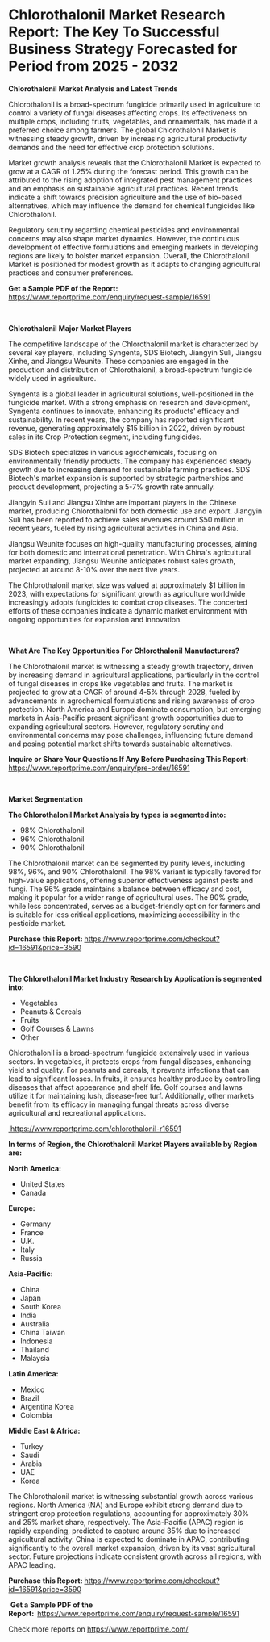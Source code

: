 <p><h1>Chlorothalonil Market Research Report: The Key To Successful Business Strategy Forecasted for Period from 2025 - 2032</h1></p><p><strong>Chlorothalonil Market Analysis and Latest Trends</strong></p>
<p><p>Chlorothalonil is a broad-spectrum fungicide primarily used in agriculture to control a variety of fungal diseases affecting crops. Its effectiveness on multiple crops, including fruits, vegetables, and ornamentals, has made it a preferred choice among farmers. The global Chlorothalonil Market is witnessing steady growth, driven by increasing agricultural productivity demands and the need for effective crop protection solutions.</p><p>Market growth analysis reveals that the Chlorothalonil Market is expected to grow at a CAGR of 1.25% during the forecast period. This growth can be attributed to the rising adoption of integrated pest management practices and an emphasis on sustainable agricultural practices. Recent trends indicate a shift towards precision agriculture and the use of bio-based alternatives, which may influence the demand for chemical fungicides like Chlorothalonil.</p><p>Regulatory scrutiny regarding chemical pesticides and environmental concerns may also shape market dynamics. However, the continuous development of effective formulations and emerging markets in developing regions are likely to bolster market expansion. Overall, the Chlorothalonil Market is positioned for modest growth as it adapts to changing agricultural practices and consumer preferences.</p></p>
<p><strong>Get a Sample PDF of the Report:&nbsp;</strong> <a href="https://www.reportprime.com/enquiry/request-sample/16591?utm_campaign=2207&utm_medium=2&utm_source=Github&utm_content=ia&utm_term=18032025&utm_id=chlorothalonil">https://www.reportprime.com/enquiry/request-sample/16591</a></p>
<p>&nbsp;</p>
<p><strong>Chlorothalonil Major Market Players</strong></p>
<p><p>The competitive landscape of the Chlorothalonil market is characterized by several key players, including Syngenta, SDS Biotech, Jiangyin Suli, Jiangsu Xinhe, and Jiangsu Weunite. These companies are engaged in the production and distribution of Chlorothalonil, a broad-spectrum fungicide widely used in agriculture.</p><p>Syngenta is a global leader in agricultural solutions, well-positioned in the fungicide market. With a strong emphasis on research and development, Syngenta continues to innovate, enhancing its products' efficacy and sustainability. In recent years, the company has reported significant revenue, generating approximately $15 billion in 2022, driven by robust sales in its Crop Protection segment, including fungicides.</p><p>SDS Biotech specializes in various agrochemicals, focusing on environmentally friendly products. The company has experienced steady growth due to increasing demand for sustainable farming practices. SDS Biotech's market expansion is supported by strategic partnerships and product development, projecting a 5-7% growth rate annually.</p><p>Jiangyin Suli and Jiangsu Xinhe are important players in the Chinese market, producing Chlorothalonil for both domestic use and export. Jiangyin Suli has been reported to achieve sales revenues around $50 million in recent years, fueled by rising agricultural activities in China and Asia.</p><p>Jiangsu Weunite focuses on high-quality manufacturing processes, aiming for both domestic and international penetration. With China's agricultural market expanding, Jiangsu Weunite anticipates robust sales growth, projected at around 8-10% over the next five years.</p><p>The Chlorothalonil market size was valued at approximately $1 billion in 2023, with expectations for significant growth as agriculture worldwide increasingly adopts fungicides to combat crop diseases. The concerted efforts of these companies indicate a dynamic market environment with ongoing opportunities for expansion and innovation.</p></p>
<p>&nbsp;</p>
<p><strong>What Are The Key Opportunities For Chlorothalonil Manufacturers?</strong></p>
<p><p>The Chlorothalonil market is witnessing a steady growth trajectory, driven by increasing demand in agricultural applications, particularly in the control of fungal diseases in crops like vegetables and fruits. The market is projected to grow at a CAGR of around 4-5% through 2028, fueled by advancements in agrochemical formulations and rising awareness of crop protection. North America and Europe dominate consumption, but emerging markets in Asia-Pacific present significant growth opportunities due to expanding agricultural sectors. However, regulatory scrutiny and environmental concerns may pose challenges, influencing future demand and posing potential market shifts towards sustainable alternatives.</p></p>
<p><strong>Inquire or Share Your Questions If Any Before Purchasing This Report:</strong> <a href="https://www.reportprime.com/enquiry/pre-order/16591?utm_campaign=2207&utm_medium=2&utm_source=Github&utm_content=ia&utm_term=18032025&utm_id=chlorothalonil">https://www.reportprime.com/enquiry/pre-order/16591</a></p>
<p>&nbsp;</p>
<p><strong>Market Segmentation</strong></p>
<p><strong>The Chlorothalonil Market Analysis by types is segmented into:</strong></p>
<p><ul><li>98% Chlorothalonil</li><li>96% Chlorothalonil</li><li>90% Chlorothalonil</li></ul></p>
<p><p>The Chlorothalonil market can be segmented by purity levels, including 98%, 96%, and 90% Chlorothalonil. The 98% variant is typically favored for high-value applications, offering superior effectiveness against pests and fungi. The 96% grade maintains a balance between efficacy and cost, making it popular for a wider range of agricultural uses. The 90% grade, while less concentrated, serves as a budget-friendly option for farmers and is suitable for less critical applications, maximizing accessibility in the pesticide market.</p></p>
<p><strong>Purchase this Report:&nbsp;</strong><a href="https://www.reportprime.com/checkout?id=16591&price=3590&utm_campaign=2207&utm_medium=2&utm_source=Github&utm_content=ia&utm_term=18032025&utm_id=chlorothalonil">https://www.reportprime.com/checkout?id=16591&price=3590</a></p>
<p>&nbsp;</p>
<p><strong>The Chlorothalonil Market Industry Research by Application is segmented into:</strong></p>
<p><ul><li>Vegetables</li><li>Peanuts & Cereals</li><li>Fruits</li><li>Golf Courses & Lawns</li><li>Other</li></ul></p>
<p><p>Chlorothalonil is a broad-spectrum fungicide extensively used in various sectors. In vegetables, it protects crops from fungal diseases, enhancing yield and quality. For peanuts and cereals, it prevents infections that can lead to significant losses. In fruits, it ensures healthy produce by controlling diseases that affect appearance and shelf life. Golf courses and lawns utilize it for maintaining lush, disease-free turf. Additionally, other markets benefit from its efficacy in managing fungal threats across diverse agricultural and recreational applications.</p></p>
<p><a href="https://www.reportprime.com/chlorothalonil-r16591?utm_campaign=2207&utm_medium=2&utm_source=Github&utm_content=ia&utm_term=18032025&utm_id=chlorothalonil">&nbsp;https://www.reportprime.com/chlorothalonil-r16591</a></p>
<p><strong>In terms of Region, the Chlorothalonil Market Players available by Region are:</strong></p>
<p>
    <p> <strong> North America: </strong>
        <ul>
            <li>United States</li>
            <li>Canada</li>
        </ul>
        </p> 
    <p> <strong> Europe: </strong>
        <ul>
            <li>Germany</li>
            <li>France</li>
            <li>U.K.</li>
            <li>Italy</li>
            <li>Russia</li>
        </ul>
        </p> 
    <p> <strong> Asia-Pacific: </strong>
        <ul>
            <li>China</li>
            <li>Japan</li>
            <li>South Korea</li>
            <li>India</li>
            <li>Australia</li>
            <li>China Taiwan</li>
            <li>Indonesia</li>
            <li>Thailand</li>
            <li>Malaysia</li>
        </ul>
        </p> 
    <p> <strong> Latin America: </strong>
        <ul>
            <li>Mexico</li>
            <li>Brazil</li>
            <li>Argentina Korea</li>
            <li>Colombia</li>
        </ul>
        </p> 
    <p> <strong> Middle East & Africa: </strong>
        <ul>
            <li>Turkey</li>
            <li>Saudi</li>
            <li>Arabia</li>
            <li>UAE</li>
            <li>Korea</li>
        </ul>
    </p>
    </p>
<p><p>The Chlorothalonil market is witnessing substantial growth across various regions. North America (NA) and Europe exhibit strong demand due to stringent crop protection regulations, accounting for approximately 30% and 25% market share, respectively. The Asia-Pacific (APAC) region is rapidly expanding, predicted to capture around 35% due to increased agricultural activity. China is expected to dominate in APAC, contributing significantly to the overall market expansion, driven by its vast agricultural sector. Future projections indicate consistent growth across all regions, with APAC leading.</p></p>
<p><strong>Purchase this Report: </strong><a href="https://www.reportprime.com/checkout?id=16591&price=3590&utm_campaign=2207&utm_medium=2&utm_source=Github&utm_content=ia&utm_term=18032025&utm_id=chlorothalonil">https://www.reportprime.com/checkout?id=16591&price=3590</a></p>
<p>&nbsp;<strong>Get a Sample PDF of the Report:&nbsp;&nbsp;</strong><a href="https://www.reportprime.com/enquiry/request-sample/16591?utm_campaign=2207&utm_medium=2&utm_source=Github&utm_content=ia&utm_term=18032025&utm_id=chlorothalonil">https://www.reportprime.com/enquiry/request-sample/16591</a></p>
<p><strong></strong></p>
<p>Check more reports on <a href="https://www.reportprime.com/?utm_campaign=2207&utm_medium=2&utm_source=Github&utm_content=ia&utm_term=18032025&utm_id=chlorothalonil">https://www.reportprime.com/</a></p>